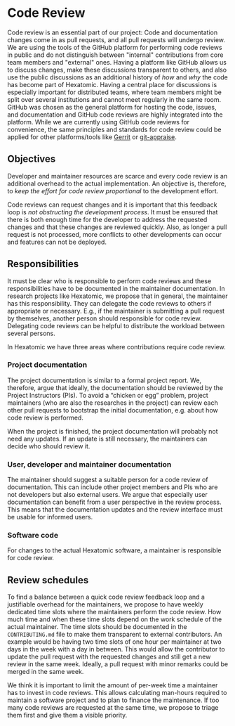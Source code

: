 # Code Review

Code review is an essential part of our project: Code and documentation changes come in as pull requests, and all pull requests will undergo review.
We are using the tools of the GitHub platform for performing code reviews in public and do not distinguish between
"internal" contributions from core team members and "external" ones.
Having a platform like GitHub allows us to discuss changes, make these discussions transparent to others, and also use the public discussions as an additional history
of *how* and *why* the code has become part of Hexatomic.
Having a central place for discussions is especially important for distributed teams, where team members might be split over several institutions and cannot meet regularly in the same room.
GitHub was chosen as the general platform for hosting the code, issues, and documentation and GitHub code reviews are highly integrated into the platform.
While we are currently using GitHub code reviews for convenience, the same principles and standards for code review could be applied for other platforms/tools like [Gerrit](https://www.gerritcodereview.com/) or [git-appraise](https://github.com/google/git-appraise).

## Objectives

Developer and maintainer resources are scarce and every code review is an additional overhead to the actual implementation.
An objective is, therefore, to *keep the effort for code review proportional* to the development effort.

Code reviews can request changes and it is important that this feedback loop is *not obstructing the development process*.
It must be ensured that there is both enough time for the developer to address the requested changes and that these changes are reviewed quickly.
Also, as longer a pull request is not processed, more conflicts to other developments can occur and features can not be deployed.

## Responsibilities

It must be clear who is responsible to perform code reviews and these responsibilities have to be documented in the maintainer documentation.
In research projects like Hexatomic, we propose that in general, the maintainer has this responsibility.
They can delegate the code reviews to others if appropriate or necessary.
E.g., if the maintainer is submitting a pull request by themselves, another person should responsible for code review.
Delegating code reviews can be helpful to distribute the workload between several persons.

In Hexatomic we have three areas where contributions require code review.

### Project documentation

The project documentation is similar to a formal project report.
We, therefore, argue that ideally, the documentation should be reviewed by the Project Instructors (PIs).
To avoid a “chicken or egg” problem, project maintainers (who are also the researches in the project) can review each other pull requests to bootstrap the initial documentation, e.g. about how code review is performed.

When the project is finished, the project documentation will probably not need any updates.
If an update is still necessary, the maintainers can decide who should review it.

### User, developer and maintainer documentation

The maintainer should suggest a suitable person for a code review of documentation.
This can include other project members and PIs who are not developers but also external users.
We argue that especially user documentation can benefit from a user perspective in the review process.
This means that the documentation updates and the review interface must be usable for informed users.

### Software code

For changes to the actual Hexatomic software, a maintainer is responsible for code review.

## Review schedules

To find a balance between a quick code review feedback loop and a justifiable overhead for the maintainers, we propose
to have weekly dedicated time slots where the maintainers perform the code review.
How much time and when these time slots depend on the work schedule of the actual maintainer.
The time slots should be documented in the `CONTRIBUTING.md` file to make them transparent to external contributors.
An example would be having two time slots of one hour per maintainer at two days in the week with a day in between.
This would allow the contributor to update the pull request with the requested changes and still get a new review in the same week.
Ideally, a pull request with minor remarks could be merged in the same week.

We think it is important to limit the amount of per-week time a maintainer has to invest in code reviews.
This allows calculating man-hours required to maintain a software project and to plan to finance the maintenance.
If too many code reviews are requested at the same time, we propose to triage them first and give them a visible priority.
